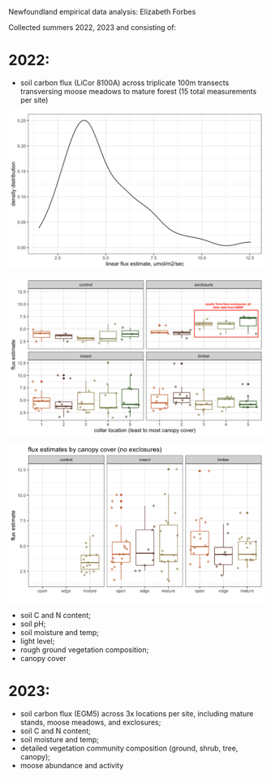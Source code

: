 Newfoundland empirical data analysis: Elizabeth Forbes

Collected summers 2022, 2023 and consisting of:
# 2022: 
- soil carbon flux (LiCor 8100A) across triplicate 100m transects transversing moose meadows to mature forest (15 total measurements per site)
<img src="https://github.com/elizabethforbes/Newfoundland-field-data-analyses/blob/main/images/fluxes_densdistr.png" width="600" />

![fluxes_collars](https://github.com/elizabethforbes/Newfoundland-field-data-analyses/blob/main/images/fluxes_collars_treatments.png)

![fluxes_treatments](https://github.com/elizabethforbes/Newfoundland-field-data-analyses/blob/main/images/fluxes_coverlevel_noexcl.png)

- soil C and N content;
- soil pH;
- soil moisture and temp;
- light level;
- rough ground vegetation composition;
- canopy cover
# 2023: 
- soil carbon flux (EGM5) across 3x locations per site, including mature stands, moose meadows, and exclosures;
- soil C and N content;
- soil moisture and temp;
- detailed vegetation community composition (ground, shrub, tree, canopy);
- moose abundance and activity
